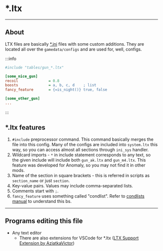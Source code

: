 # *.ltx

___

## About

LTX files are basically [*.ini](https://en.wikipedia.org/wiki/INI_file) files with some custom additions. They are located all over the `gamedata/configs` and are used for, well, configs.

:::info

```ini
#include "tables/gun_*.ltx"

[some_nice_gun]
recoil              = 0.8
boosts              = a, b, c, d    ; list
fancy_feature       = {=is_night()} true, false

[some_other_gun]
...
```

:::

## *.ltx features

1. `#include` preprocessor command. This command basically merges the file into this config. Many of the configs are included into `system.ltx` this way, so you can access almost all sections through `ini_sys` handler.
2. Wildcard imports - `*` in include statement corresponds to any text, so the given include will include both `gun_ak.ltx` and `gun_m4.ltx`. This feature was developed for Anomaly, so you may not find it in other mods.
3. Name of the section in square brackets - this is referred in scripts as `section_name` or just `section`.
4. Key-value pairs. Values may include comma-separated lists.
5. Comments start with `;`.
6. `fancy_feature` uses something called "condlist". Refer to [condlists manual](../../../tutorials/configs/condlists.md) to understand this bs.

___

## Programs editing this file

- Any text editor
  - There are also extensions for VSCode for *.ltx ([LTX Support Extension by AziatkaVictor](https://marketplace.visualstudio.com/items?itemName=AziatkaVictor.ltx-support))
  